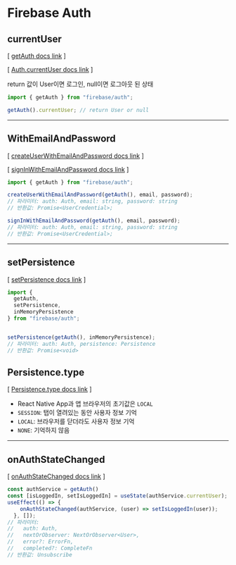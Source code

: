 # Firebase Auth

## currentUser

[ [getAuth docs link](https://firebase.google.com/docs/reference/js/auth?authuser=0#getauth) ]

[ [Auth.currentUser docs link](https://firebase.google.com/docs/reference/js/auth.auth?authuser=0#authcurrentuser) ]

return 값이 User이면 로그인, null이면 로그아웃 된 상태

```jsx
import { getAuth } from "firebase/auth";

getAuth().currentUser; // return User or null
```

---

## WithEmailAndPassword

[ [createUserWithEmailAndPassword docs link](https://firebase.google.com/docs/reference/js/auth.md?authuser=0#createuserwithemailandpassword) ]

[ [signInWithEmailAndPassword docs link](https://firebase.google.com/docs/reference/js/auth.md?authuser=0#signinwithemailandpassword) ]

```jsx
import { getAuth } from "firebase/auth";

createUserWithEmailAndPassword(getAuth(), email, password);
// 파라미터: auth: Auth, email: string, password: string
// 반환값: Promise<UserCredential>;

signInWithEmailAndPassword(getAuth(), email, password);
// 파라미터: auth: Auth, email: string, password: string
// 반환값: Promise<UserCredential>;
```

---

## setPersistence

[ [setPersistence docs link](https://firebase.google.com/docs/reference/js/auth.md?authuser=0#setpersistence) ]

```jsx
import {
  getAuth,
  setPersistence,
  inMemoryPersistence
} from "firebase/auth";


setPersistence(getAuth(), inMemoryPersistence);
// 파라미터: auth: Auth, persistence: Persistence
// 반환값: Promise<void>
```

## Persistence.type

[ [Persistence.type docs link](https://firebase.google.com/docs/reference/js/auth.persistence.md?authuser=0#properties) ]

- React Native App과 앱 브라우저의 초기값은 `LOCAL`
- `SESSION`: 탭이 열려있는 동안 사용자 정보 기억
- `LOCAL`: 브라우저를 닫더라도 사용자 정보 기억
- `NONE`: 기억하지 않음

---

## onAuthStateChanged

[ [onAuthStateChanged docs link](https://firebase.google.com/docs/reference/js/auth.md?authuser=0#onauthstatechanged) ]

```jsx
const authService = getAuth()
const [isLoggedIn, setIsLoggedIn] = useState(authService.currentUser);
useEffect(() => {
    onAuthStateChanged(authService, (user) => setIsLoggedIn(user));
  }, []);
// 파라미터:
//   auth: Auth,
//   nextOrObserver: NextOrObserver<User>,
//   error?: ErrorFn,
//   completed?: CompleteFn
// 반환값: Unsubscribe
```
